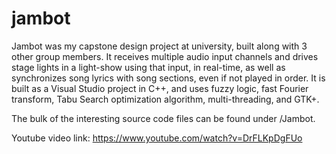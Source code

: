 # jambot
Jambot was my capstone design project at university, built along with 3 other group members.
It receives multiple audio input channels and drives stage lights in a light-show using that input, in real-time, as well
as synchronizes song lyrics with song sections, even if not played in order. It is built as a Visual Studio project in C++,
and uses fuzzy logic, fast Fourier transform, Tabu Search optimization algorithm, multi-threading, and GTK+.

The bulk of the interesting source code files can be found under /Jambot.

Youtube video link: https://www.youtube.com/watch?v=DrFLKpDgFUo
